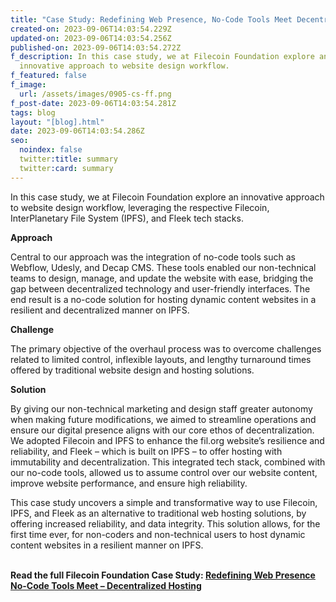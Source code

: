 ```yaml
---
title: "Case Study: Redefining Web Presence, No-Code Tools Meet Decentralized Hosting"
created-on: 2023-09-06T14:03:54.229Z
updated-on: 2023-09-06T14:03:54.256Z
published-on: 2023-09-06T14:03:54.272Z
f_description: In this case study, we at Filecoin Foundation explore an
  innovative approach to website design workflow.
f_featured: false
f_image:
  url: /assets/images/0905-cs-ff.png
f_post-date: 2023-09-06T14:03:54.281Z
tags: blog
layout: "[blog].html"
date: 2023-09-06T14:03:54.286Z
seo:
  noindex: false
  twitter:title: summary
  twitter:card: summary
---
```

In this case study, we at Filecoin Foundation explore an innovative approach to website design workflow, leveraging the respective Filecoin, InterPlanetary File System (IPFS), and Fleek tech stacks. 



**Approach**

Central to our approach was the integration of no-code tools such as Webflow, Udesly, and Decap CMS. These tools enabled our non-technical teams to design, manage, and update the website with ease, bridging the gap between decentralized technology and user-friendly interfaces. The end result is a no-code solution for hosting dynamic content websites in a resilient and decentralized manner on IPFS. 



**Challenge**

The primary objective of the overhaul process was to overcome challenges related to limited control, inflexible layouts, and lengthy turnaround times offered by traditional website design and hosting solutions. 



**Solution**

By giving our non-technical marketing and design staff greater autonomy when making future modifications, we aimed to streamline operations and ensure our digital presence aligns with our core ethos of decentralization. We adopted Filecoin and IPFS to enhance the fil.org website’s resilience and reliability, and Fleek – which is built on IPFS – to offer hosting with immutability and decentralization. This integrated tech stack, combined with our no-code tools, allowed us to assume control over our website content, improve website performance, and ensure high reliability. 



This case study uncovers a simple and transformative way to use Filecoin, IPFS, and Fleek as an alternative to traditional web hosting solutions, by offering increased reliability, and data integrity. This solution allows, for the first time ever, for non-coders and non-technical users to host dynamic content websites in a resilient manner on IPFS.

**\
Read the full Filecoin Foundation Case Study: [Redefining Web Presence No-Code Tools Meet – Decentralized Hosting](https://fil-foundation.on.fleek.co/hosting/FF-Redefining-Web-Presence.pdf)**